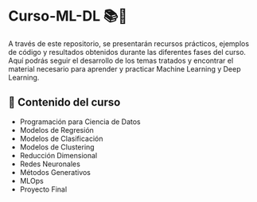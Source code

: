 # Curso-ML-DL 📚🤖

A través de este repositorio, se presentarán recursos prácticos, ejemplos de código y resultados obtenidos durante las diferentes fases del curso. Aquí podrás seguir el desarrollo de los temas tratados y encontrar el material necesario para aprender y practicar Machine Learning y Deep Learning.

## 📌 Contenido del curso
- Programación para Ciencia de Datos
- Modelos de Regresión
- Modelos de Clasificación
- Modelos de Clustering
- Reducción Dimensional
- Redes Neuronales
- Métodos Generativos
- MLOps
- Proyecto Final
